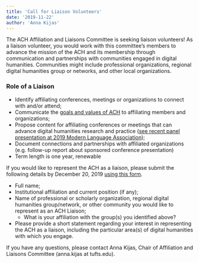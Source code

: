 ```yaml
---
title: 'Call for Liaison Volunteers'
date: '2019-11-22'
author: 'Anna Kijas'
---
```

The ACH Affiliation and Liaisons Committee is seeking liaison volunteers! As a liaison volunteer, you would work with this committee’s members to advance the mission of the ACH and its membership through communication and partnerships with communities engaged in digital humanities. Communities might include professional organizations, regional digital humanities group or networks, and other local organizations.

### Role of a Liaison

- Identify affiliating conferences, meetings or organizations to connect with and/or attend;
- Communicate the [goals and values of ACH](/about/) to affiliating members and organizations;
- Propose content for affiliating conferences or meetings that can advance digital humanities research and practice ([see recent panel presentation at 2019 Modern Language Association](/news/2018/12/ach-mla-transacting-dh-roles-rights-and-responsibilities-of-collaboration/));
- Document connections and partnerships with affiliated organizations (e.g. follow-up report about sponsored conference presentation)
- Term length is one year, renewable

If you would like to represent the ACH as a liaison, please submit the following details by December 20, 2019 [using this form](https://forms.gle/gy39U2beJxN9jb4S7).

- Full name;
- Institutional affiliation and current position (if any);
- Name of professional or scholarly organization, regional digital humanities group/network, or other community you would like to represent as an ACH Liaison;
  - What is your affiliation with the group(s) you identified above?
- Please provide a short statement regarding your interest in representing the ACH as a liaison, including the particular area(s) of digital humanities with which you engage.

If you have any questions, please contact Anna Kijas, Chair of Affiliation and Liaisons Committee (anna.kijas at tufts.edu).